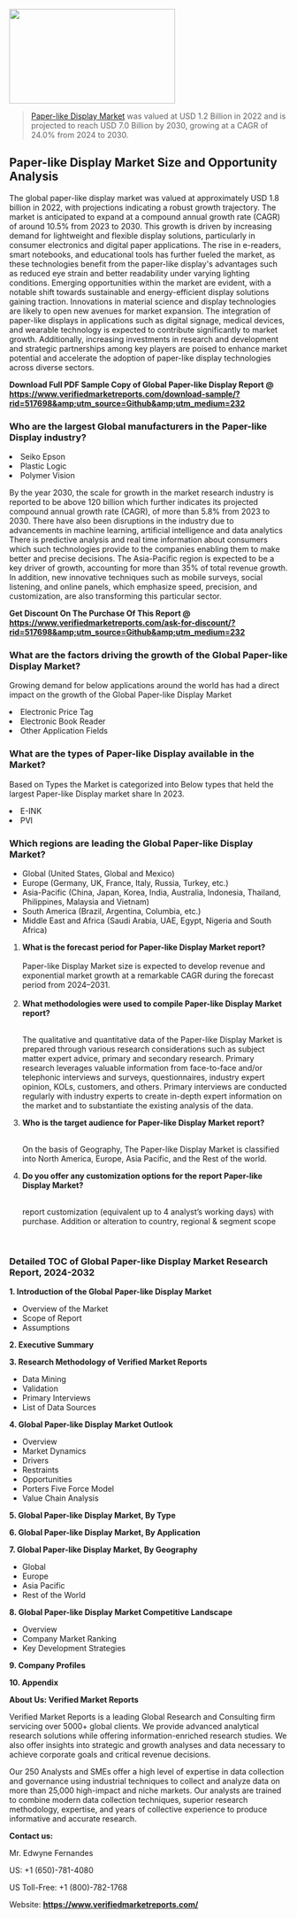 
<img src="https://ffe5etoiles.com/wp-content/uploads/2024/12/MST1-300x171.png" alt="" width="300" height="171" class="alignnone size-medium wp-image-20088" /><blockquote><p><p><a href="https://www.verifiedmarketreports.com/download-sample/?rid=517698&utm_source=Github&utm_medium=232" target="_blank">Paper-like Display Market</a> was valued at USD 1.2 Billion in 2022 and is projected to reach USD 7.0 Billion by 2030, growing at a CAGR of 24.0% from 2024 to 2030.</p></blockquote><p><h2>Paper-like Display Market Size and Opportunity Analysis</h2> The global paper-like display market was valued at approximately USD 1.8 billion in 2022, with projections indicating a robust growth trajectory. The market is anticipated to expand at a compound annual growth rate (CAGR) of around 10.5% from 2023 to 2030. This growth is driven by increasing demand for lightweight and flexible display solutions, particularly in consumer electronics and digital paper applications. The rise in e-readers, smart notebooks, and educational tools has further fueled the market, as these technologies benefit from the paper-like display's advantages such as reduced eye strain and better readability under varying lighting conditions. Emerging opportunities within the market are evident, with a notable shift towards sustainable and energy-efficient display solutions gaining traction. Innovations in material science and display technologies are likely to open new avenues for market expansion. The integration of paper-like displays in applications such as digital signage, medical devices, and wearable technology is expected to contribute significantly to market growth. Additionally, increasing investments in research and development and strategic partnerships among key players are poised to enhance market potential and accelerate the adoption of paper-like display technologies across diverse sectors. </p><p class=""><strong>Download Full PDF Sample Copy of Global Paper-like Display Report @ <a href="https://www.verifiedmarketreports.com/download-sample/?rid=517698&amp;utm_source=Github&amp;utm_medium=232" target="_blank">https://www.verifiedmarketreports.com/download-sample/?rid=517698&amp;utm_source=Github&amp;utm_medium=232</a></strong></p><h3 id="" class="">Who are the largest Global manufacturers in the Paper-like Display industry?</h3><p><li>Seiko Epson</li><li> Plastic Logic</li><li> Polymer Vision</li></p><div class=""><div class="" dir="" data-message-author-role="" data-message-id="" data-message-model-slug=""><div class=""><div class=""><div class=""><div class="" dir="" data-message-author-role="" data-message-id="" data-message-model-slug=""><div class=""><div class=""><p>By the year 2030, the scale for growth in the market research industry is reported to be above 120 billion which further indicates its projected compound annual growth rate (CAGR), of more than 5.8% from 2023 to 2030. There have also been disruptions in the industry due to advancements in machine learning, artificial intelligence and data analytics There is predictive analysis and real time information about consumers which such technologies provide to the companies enabling them to make better and precise decisions. The Asia-Pacific region is expected to be a key driver of growth, accounting for more than 35% of total revenue growth. In addition, new innovative techniques such as mobile surveys, social listening, and online panels, which emphasize speed, precision, and customization, are also transforming this particular sector.</p><p><strong>Get Discount On The Purchase Of This Report @&nbsp; <a href="https://www.verifiedmarketreports.com/ask-for-discount/?rid=517698&amp;utm_source=Github&amp;utm_medium=232" target="_blank">https://www.verifiedmarketreports.com/ask-for-discount/?rid=517698&amp;utm_source=Github&amp;utm_medium=232</a></strong></p></div></div></div></div></div></div></div></div><h3 id="" class="">What are the factors driving the growth of the Global Paper-like Display Market?</h3><p id="" class="">Growing demand for below applications around the world has had a direct impact on the growth of the Global Paper-like Display Market</p><p id="" class=""><li>Electronic Price Tag</li><li> Electronic Book Reader</li><li> Other Application Fields</li></p><h3 id="" class="">What are the types of Paper-like Display available in the Market?</h3><p id="" class="">Based on Types the Market is categorized into Below types that held the largest Paper-like Display market share In 2023.</p><p id="" class=""><li>E-INK</li><li> PVI</li></p><h3 id="" class="">Which regions are leading the Global Paper-like Display Market?</h3><ul><li>Global (United States, Global and Mexico)</li><li>Europe (Germany, UK, France, Italy, Russia, Turkey, etc.)</li><li>Asia-Pacific (China, Japan, Korea, India, Australia, Indonesia, Thailand, Philippines, Malaysia and Vietnam)</li><li>South America (Brazil, Argentina, Columbia, etc.)</li><li>Middle East and Africa (Saudi Arabia, UAE, Egypt, Nigeria and South Africa)</li></ul><p><ol><li><strong>What is the forecast period for Paper-like Display Market report?<br /></strong><br /><span data-sheets-root="1" data-sheets-value="{&quot;1&quot;:2,&quot;2&quot;:&quot;XXXX size is expected to develop revenue and exponential market growth at a remarkable CAGR during the forecast period from 2024&ndash;2030.&quot;}" data-sheets-userformat="{&quot;2&quot;:12674,&quot;4&quot;:{&quot;1&quot;:2,&quot;2&quot;:16776960},&quot;10&quot;:2,&quot;11&quot;:0,&quot;15&quot;:&quot;Arial&quot;,&quot;16&quot;:12}">Paper-like Display Market size is expected to develop revenue and exponential market growth at a remarkable CAGR during the forecast period from 2024&ndash;2031.</span><br /><br /></li><li><strong>What methodologies were used to compile Paper-like Display Market report?<br /><br /></strong><p>The qualitative and quantitative data of the&nbsp;Paper-like Display Market is prepared through various research considerations such as subject matter expert advice, primary and secondary research. Primary research leverages valuable information from face-to-face and/or telephonic interviews and surveys, questionnaires, industry expert opinion, KOLs, customers, and others. Primary interviews are conducted regularly with industry experts to create in-depth expert information on the market and to substantiate the existing analysis of the data.&nbsp;</p></li><li><strong>Who is the target audience for Paper-like Display Market report?<br /><br /></strong><p>On the basis of Geography, The&nbsp;Paper-like Display Market is classified into North America, Europe, Asia Pacific, and the Rest of the world.</p></li><li><strong>Do you offer any customization options for the report Paper-like Display Market?<br /><br /></strong><p>report customization (equivalent up to 4 analyst&rsquo;s working days) with purchase. Addition or alteration to country, regional &amp; segment scope</p><p>&nbsp;</p></li></ol></p><h3 id="" class="">Detailed TOC of Global Paper-like Display Market Research Report, 2024-2032</h3><p id="" class=""><strong>1. Introduction of the Global Paper-like Display Market</strong></p><ul><li>Overview of the Market</li><li>Scope of Report</li><li>Assumptions</li></ul><p id="" class=""><strong>2. Executive Summary</strong></p><p id="" class=""><strong>3. Research Methodology of&nbsp;Verified Market Reports</strong></p><ul><li>Data Mining</li><li>Validation</li><li>Primary Interviews</li><li>List of Data Sources</li></ul><p id="" class=""><strong>4. Global Paper-like Display Market Outlook</strong></p><ul><li>Overview</li><li>Market Dynamics</li><li>Drivers</li><li>Restraints</li><li>Opportunities</li><li>Porters Five Force Model</li><li>Value Chain Analysis</li></ul><p id="" class=""><strong>5. Global Paper-like Display Market, By&nbsp;Type</strong></p><p id="" class=""><strong>6. Global Paper-like Display Market, By Application</strong></p><p id="" class=""><strong>7. Global Paper-like Display Market, By Geography</strong></p><ul><li>Global</li><li>Europe</li><li>Asia Pacific</li><li>Rest of the World</li></ul><p id="" class=""><strong>8. Global Paper-like Display Market Competitive Landscape</strong></p><ul><li>Overview</li><li>Company Market Ranking</li><li>Key Development Strategies</li></ul><p id="" class=""><strong>9. Company Profiles</strong></p><p id="" class=""><strong>10. Appendix</strong></p><p id="" class=""><strong>About Us: Verified Market Reports</strong></p><p id="" class="">Verified Market Reports is a leading Global Research and Consulting firm servicing over 5000+ global clients. We provide advanced analytical research solutions while offering information-enriched research studies. We also offer insights into strategic and growth analyses and data necessary to achieve corporate goals and critical revenue decisions.</p><p id="" class="">Our 250 Analysts and SMEs offer a high level of expertise in data collection and governance using industrial techniques to collect and analyze data on more than 25,000 high-impact and niche markets. Our analysts are trained to combine modern data collection techniques, superior research methodology, expertise, and years of collective experience to produce informative and accurate research.</p><p id="" class=""><strong>Contact us:</strong></p><p id="" class="">Mr. Edwyne Fernandes</p><p id="" class="">US: +1 (650)-781-4080</p><p id="" class="">US Toll-Free: +1 (800)-782-1768</p><p id="" class="">Website: <a target="" data-test-app-aware-link=""><strong>https://www.verifiedmarketreports.com/</strong></a></p>
